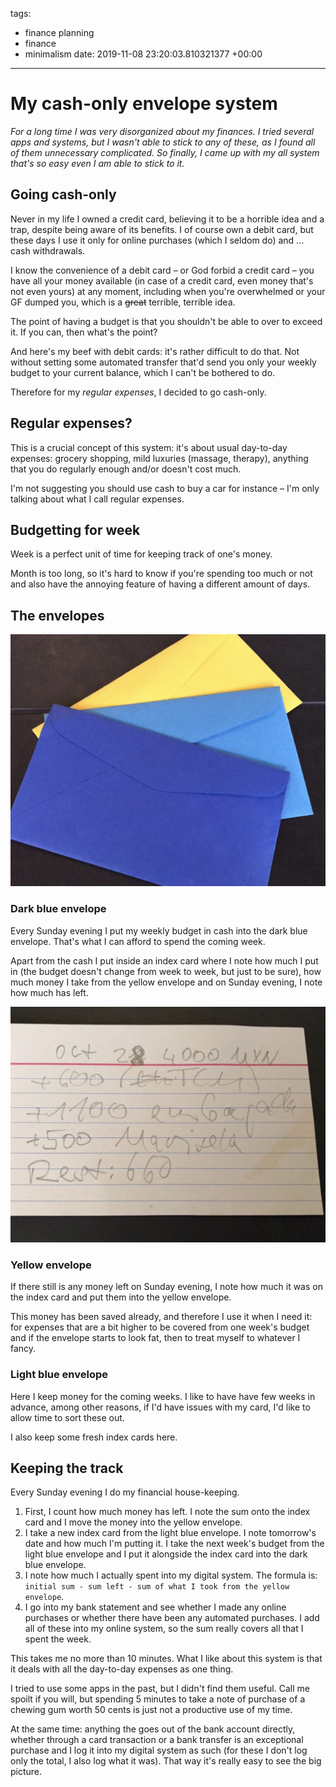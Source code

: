tags:
- finance planning
- finance
- minimalism
date: 2019-11-08 23:20:03.810321377 +00:00

---


# My cash-only envelope system

_For a long time I was very disorganized about my finances. I tried several apps and systems, but I wasn't able to stick to any of these, as I found all of them unnecessary complicated. So finally, I came up with my all system that's so easy even I am able to stick to it._

## Going cash-only

Never in my life I owned a credit card, believing it to be a horrible idea and a trap, despite being aware of its benefits. I of course own a debit card, but these days I use it only for online purchases (which I seldom do) and ... cash withdrawals.

I know the convenience of a debit card – or God forbid a credit card – you have all your money available (in case of a credit card, even money that's not even yours) at any moment, including when you're overwhelmed or your GF dumped you, which is a ~~great~~ terrible, terrible idea.

The point of having a budget is that you shouldn't be able to over to exceed it. If you can, then what's the point?

And here's my beef with debit cards: it's rather difficult to do that. Not without setting some automated transfer that'd send you only your weekly budget to your current balance, which I can't be bothered to do.

Therefore for my _regular expenses_, I decided to go cash-only.

## Regular expenses?

This is a crucial concept of this system: it's about usual day-to-day expenses: grocery shopping, mild luxuries (massage, therapy), anything that you do regularly enough and/or doesn't cost much.

I'm not suggesting you should use cash to buy a car for instance – I'm only talking about what I call regular expenses.

## Budgetting for week

Week is a perfect unit of time for keeping track of one's money.

Month is too long, so it's hard to know if you're spending too much or not and also have the annoying feature of having a different amount of days.

## The envelopes

![The 3 envelopes I use](envelopes.jpg)

### Dark blue envelope

Every Sunday evening I put my weekly budget in cash into the dark blue envelope. That's what I can afford to spend the coming week.

Apart from the cash I put inside an index card where I note how much I put in (the budget doesn't change from week to week, but just to be sure), how much money I take from the yellow envelope and on Sunday evening, I note how much has left.

![Index card I use as a log](index-card.jpg)

### Yellow envelope

If there still is any money left on Sunday evening, I note how much it was on the index card and put them into the yellow envelope.

This money has been saved already, and therefore I use it when I need it: for expenses that are a bit higher to be covered from one week's budget and if the envelope starts to look fat, then to treat myself to whatever I fancy.

### Light blue envelope

Here I keep money for the coming weeks. I like to have have few weeks in advance, among other reasons, if I'd have issues with my card, I'd like to allow time to sort these out.

I also keep some fresh index cards here.

## Keeping the track

Every Sunday evening I do my financial house-keeping.

1. First, I count how much money has left. I note the sum onto the index card and I move the money into the yellow envelope.
2. I take a new index card from the light blue envelope. I note tomorrow's date and how much I'm putting it. I take the next week's budget from the light blue envelope and I put it alongside the index card into the dark blue envelope.
3. I note how much I actually spent into my digital system. The formula is: `initial sum - sum left - sum of what I took from the yellow envelope`.
4. I go into my bank statement and see whether I made any online purchases or whether there have been any automated purchases. I add all of these into my online system, so the sum really covers all that I spent the week.

This takes me no more than 10 minutes. What I like about this system is that it deals with all the day-to-day expenses as one thing.

I tried to use some apps in the past, but I didn't find them useful. Call me spoilt if you will, but spending 5 minutes to take a note of purchase of a chewing gum worth 50 cents is just not a productive use of my time.

At the same time: anything the goes out of the bank account directly, whether through a card transaction or a bank transfer is an exceptional purchase and I log it into my digital system as such (for these I don't log only the total, I also log what it was). That way it's really easy to see the big picture.
